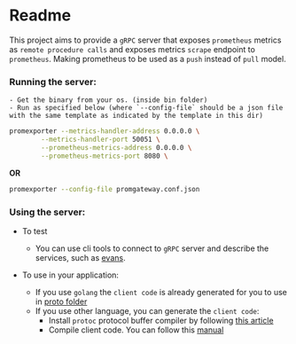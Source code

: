 # Readme

This project aims to provide a `gRPC` server that exposes `prometheus` metrics as `remote procedure calls`
and exposes metrics `scrape` endpoint to `prometheus`. Making prometheus to be used as a `push` instead of `pull` model.

### Running the server:
    - Get the binary from your os. (inside bin folder)
    - Run as specified below (where `--config-file` should be a json file with the same template as indicated by the template in this dir)

```bash
promexporter --metrics-handler-address 0.0.0.0 \
		--metrics-handler-port 50051 \
		--prometheus-metrics-address 0.0.0.0 \
		--prometheus-metrics-port 8080 \
```

**OR**


```bash
promexporter --config-file promgateway.conf.json
```
### Using the server:

- To test
    - You can use cli tools to connect to `gRPC` server and describe the services, such as [evans](https://github.com/ktr0731/evans).

- To use in your application:
    - If you use `golang` the `client code` is already generated for you to use in [proto folder](./proto)
    - If you use other language, you can generate the `client code`:
        - Install `protoc` protocol buffer compiler by following [this article](https://grpc.io/docs/protoc-installation/)
        - Compile client code. You can follow this [manual](https://helpmanual.io/man1/protoc/)
